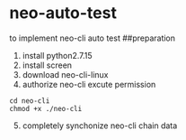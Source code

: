 # neo-auto-test
to implement neo-cli auto test
##preparation
1. install python2.7.15
2. install screen
3. download neo-cli-linux
4. authorize neo-cli excute permission
```
cd neo-cli
chmod +x ./neo-cli
```
5. completely synchonize neo-cli chain data